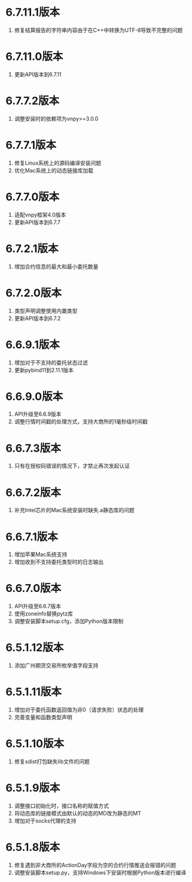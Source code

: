 # 6.7.11.1版本

1. 修复结算报告的字符串内容由于在C++中转换为UTF-8导致不完整的问题

# 6.7.11.0版本

1. 更新API版本到6.7.11

# 6.7.7.2版本

1. 调整安装时的依赖项为vnpy>=3.0.0

# 6.7.7.1版本

1. 修复Linux系统上的源码编译安装问题
2. 优化Mac系统上的动态链接库加载

# 6.7.7.0版本

1. 适配vnpy框架4.0版本
2. 更新API版本到6.7.7

# 6.7.2.1版本

1. 增加合约信息的最大和最小委托数量

# 6.7.2.0版本

1. 类型声明调整使用内置类型
2. 更新API版本到6.7.2

# 6.6.9.1版本

1. 增加对于不支持的委托状态过滤
2. 更新pybind11到2.11.1版本

# 6.6.9.0版本

1. API升级至6.6.9版本
2. 调整行情时间戳的处理方式，支持大商所的1毫秒级时间戳

# 6.6.7.3版本 

1. 只有在授权码错误的情况下，才禁止再次发起认证

# 6.6.7.2版本

1. 补充Intel芯片的Mac系统安装时缺失.a静态库的问题

# 6.6.7.1版本

1. 增加苹果Mac系统支持
2. 增加收到不支持委托类型时的日志输出

# 6.6.7.0版本

1. API升级至6.6.7版本
2. 使用zoneinfo替换pytz库
3. 调整安装脚本setup.cfg，添加Python版本限制

# 6.5.1.12版本

1. 添加广州期货交易所枚举值字段支持

# 6.5.1.11版本

1. 增加对于委托函数返回值为非0（请求失败）状态的处理
2. 完善变量和函数类型声明

# 6.5.1.10版本

1. 修复sdist打包缺失lib文件的问题

# 6.5.1.9版本

1. 调整接口初始化时，接口名称的赋值方式
2. 将动态库的链接模式由默认的动态的MD改为静态的MT
3. 增加对于socks代理的支持

# 6.5.1.8版本

1. 修复遇到非大商所的ActionDay字段为空的合约行情推送会报错的问题
2. 调整安装脚本setup.py，支持Windows下安装时根据Python版本进行编译

